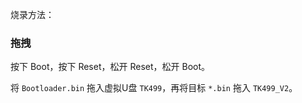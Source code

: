 烧录方法：

### 拖拽

按下 Boot，按下 Reset，松开 Reset，松开 Boot。

将 `Bootloader.bin` 拖入虚拟U盘 `TK499`，再将目标 `*.bin` 拖入 `TK499_V2`。


